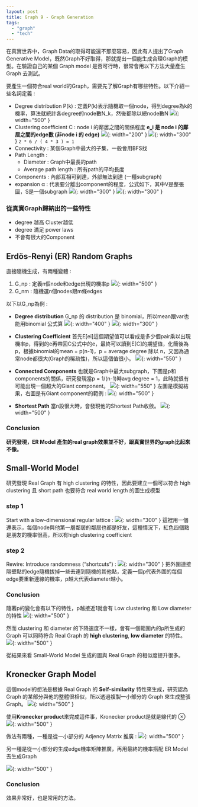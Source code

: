 ```yaml
---
layout: post
title: Graph 9 - Graph Generation
tags: 
  - "graph" 
  - "tech"
---
```


在真實世界中，Graph Data的取得可能還不那麼容易，因此有人提出了Graph Generative Model，既然Graph不好取得，那就提出一個能生成合理Graph的模型。在驗證自己的某個 Graph model 是否可行時，很常會用以下方法大量產生 Graph 去測試。

要產生一個符合real world的Graph，需要先了解Graph有哪些特性。以下介紹一些名詞定義 : 
- Degree distribution P(k) : 定義P(k)表示隨機取一個node，得到degree為k的機率，算法就統計各degree的node數N_k，然後都除以總node數N
![](https://i.imgur.com/q25bLCT.png){: width="500" }
- Clustering coefficient C : node i 的鄰居之間的關係程度
**e_i 是 node i 的鄰居之間的edge數 (非node i 的 edge)**
![](https://i.imgur.com/weLJBPS.png){: width="200" }
![](https://i.imgur.com/cuate5a.png){: width="300" }
`2 * 6 / ( 4 * 3 ) = 1`
- Connectivity : 某個Graph中最大的子集，一般會用BFS找
- Path Length : 
	- Diameter : Graph中最長的path
	- Average path length : 所有path的平均長度
- Components : 內部互相可到達，外部無法到達 (一種subgraph)
- expansion α : 代表要分離出component的程度，公式如下，其中V是整張圖，S是一個subgraph
![](https://i.imgur.com/8Vkgtjh.png){: width="300" }
![](https://i.imgur.com/5wBOBtr.png){: width="300" }

### 從真實Graph歸納出的一些特性 
- degree 越高 Cluster越低
- degree 滿足 power laws
- 不會有很大的Component

## Erdös-Renyi (ER) Random Graphs
直接隨機生成，有兩種變體 : 
1. G_np : 定義n個node和edge出現的機率p
![](https://i.imgur.com/S6aIKqo.png){: width="500" }
2. G_nm : 隨機選n個nodes跟m條edges

以下以G_np為例 :  
- **Degree distribution** 
G_np 的 distribution 是 binomial，所以mean跟var也能用binomial 公式算
![](https://i.imgur.com/sREQIEQ.png){: width="400" }
![](https://i.imgur.com/hVMo502.png){: width="300" }

- **Clustering Coefficient**
首先E[ei]這個期望值可以看成是多少個pair乘以出現機率p，得到的e再帶回C公式中的e，最終可以讀到E[C]的期望值，化簡後為p，根據binomial的mean = p(n-1)，p = average degree 除以 n，又因為通常node都很大(Graph的稀疏性)，所以這個值很小。
![](https://i.imgur.com/YAyWPlI.png){: width="550" }

- **Connected Components** 
也就是Graph中最大subgraph，下圖是p和components的關係，研究發現當p = 1/(n-1)時avg degree = 1，此時就很有可能出現一個超大的Giant component。
![](https://i.imgur.com/0NI6Sjt.png){: width="550" }
左圖是模擬結果，右圖是有Giant component的範例 :
![](https://i.imgur.com/jNSndJf.png){: width="500" }

- **Shortest Path**
當n設很大時，會發現他的Shortest Path收斂。
![](https://i.imgur.com/pFs2yIp.png){: width="500" }

### Conclusion
**研究發現，ER Model 產生的real graph效果並不好，跟真實世界的graph比起來不像。**

## Small-World Model
研究發現 Real Graph 有 high clustering 的特性，因此要建立一個可以符合 high clustering 且 short path 也要符合 real world length 的圖生成模型

### step 1
Start with a low-dimensional regular lattice : 
![](https://i.imgur.com/AUMMdxn.png){: width="300" }
這裡用一個還表示，每個node與他第一層鄰居的鄰居也都是好友，這種情況下，紅色四個點是朋友的機率很高，所以有high clustering coefficient

### step 2
Rewire: Introduce randomness (“shortcuts”) : 
![](https://i.imgur.com/2rQGCTJ.png){: width="300" }
把外圍連接隔壁點的edge隨機拔掉一些去連到隨機的其他點，定義一個p代表外圍的每個edge要重新連線的機率，p越大代表diameter越小。

### Conclusion 
隨著p的變化會有以下的特性，p越接近1就會有 Low clustering 和 Low diameter 的特性
![](https://i.imgur.com/djcB1SO.png){: width="500" }

然而 clustering 和 diameter 的下降速度不一樣，會有一個範圍內的p所生成的 Graph 可以同時符合 Real Graph 的 **high clustering**, **low diameter** 的特性。
![](https://i.imgur.com/BRC11PA.png){: width="500" }

從結果來看 Small-World Model 生成的圖與 Real Graph 的相似度提升很多。

## Kronecker Graph Model
這個model的想法是根據 Real Graph 的 **Self-similarity** 特性來生成，研究認為 Graph 的某部分與他的整體很相似，所以透過複製一小部分的 Graph 來生成整張 Graph。
![](https://i.imgur.com/a84VZJ1.png){: width="500" }

使用**Kronecker product**來完成這件事，Kronecker product是就是線代的 ⊗
![](https://i.imgur.com/TOCpVLO.png){: width="500" }

做法有兩種，一種是從一小部分的 Adjency Matrix 推廣 : 
![](https://i.imgur.com/Ujd8ff5.png){: width="500" }

另一種是從一小部分的生成edge機率矩陣推廣，再用最終的機率搭配 ER Model 去生成Graph

![](https://i.imgur.com/UKWnMcT.png){: width="500" }

### Conclusion 
效果非常好，也是常用的方法。